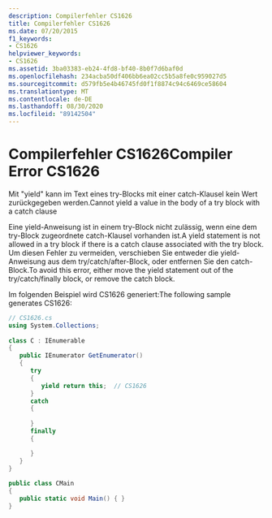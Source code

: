 ```yaml
---
description: Compilerfehler CS1626
title: Compilerfehler CS1626
ms.date: 07/20/2015
f1_keywords:
- CS1626
helpviewer_keywords:
- CS1626
ms.assetid: 3ba03383-eb24-4fd8-bf40-8b0f7d6baf0d
ms.openlocfilehash: 234acba50df406bb6ea02cc5b5a8fe0c959027d5
ms.sourcegitcommit: d579fb5e4b46745fd0f1f8874c94c6469ce58604
ms.translationtype: MT
ms.contentlocale: de-DE
ms.lasthandoff: 08/30/2020
ms.locfileid: "89142504"
---
```

# <a name="compiler-error-cs1626"></a><span data-ttu-id="f9210-103">Compilerfehler CS1626</span><span class="sxs-lookup"><span data-stu-id="f9210-103">Compiler Error CS1626</span></span>
<span data-ttu-id="f9210-104">Mit "yield" kann im Text eines try-Blocks mit einer catch-Klausel kein Wert zurückgegeben werden.</span><span class="sxs-lookup"><span data-stu-id="f9210-104">Cannot yield a value in the body of a try block with a catch clause</span></span>  
  
 <span data-ttu-id="f9210-105">Eine yield-Anweisung ist in einem try-Block nicht zulässig, wenn eine dem try-Block zugeordnete catch-Klausel vorhanden ist.</span><span class="sxs-lookup"><span data-stu-id="f9210-105">A yield statement is not allowed in a try block if there is a catch clause associated with the try block.</span></span> <span data-ttu-id="f9210-106">Um diesen Fehler zu vermeiden, verschieben Sie entweder die yield-Anweisung aus dem try/catch/after-Block, oder entfernen Sie den catch-Block.</span><span class="sxs-lookup"><span data-stu-id="f9210-106">To avoid this error, either move the yield statement out of the try/catch/finally block, or remove the catch block.</span></span>
  
 <span data-ttu-id="f9210-107">Im folgenden Beispiel wird CS1626 generiert:</span><span class="sxs-lookup"><span data-stu-id="f9210-107">The following sample generates CS1626:</span></span>  
  
```csharp  
// CS1626.cs  
using System.Collections;  
  
class C : IEnumerable  
{  
   public IEnumerator GetEnumerator()  
   {  
      try  
      {  
         yield return this;  // CS1626  
      }  
      catch  
      {  
  
      }  
      finally
      {

      }
   }  
}  
  
public class CMain  
{  
   public static void Main() { }  
}  
```
